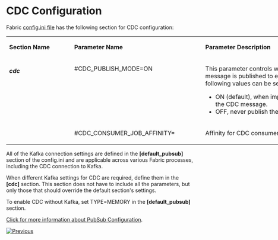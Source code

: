 # CDC Configuration

Fabric [config.ini file](/articles/02_fabric_architecture/05_fabric_main_configuration_files.md#configini) has the following section for CDC configuration:

<table style="width: 900px;">
<tbody>
<tr>
<td style="width: 150px;" valign="top">
<p><strong>Section Name</strong></p>
</td>
<td style="width: 350px;">
<p><strong>Parameter Name</strong></p>
</td>
<td style="width: 400px;">
<p><strong>Parameter Description</strong></p>
</td>
</tr>
<tr>
<td style="width: 178.906px;" rowspan="2" valign="top">
<h5>cdc</h5>
</td>
<td style="width: 349.531px;" valign="top">
<p>#CDC_PUBLISH_MODE=ON</p>
</td>
<td style="width: 335.562px;" valign="top">
<p>This parameter controls whether a CDC message is published to external systems. The following values can be set:</p>
<ul>
<li>ON (default), when implemented, publish the CDC message.</li>
<li>OFF, never publish the CDC message.</li>
</ul>
</td>
</tr>
<tr>
<td style="width: 349.531px;" valign="top">
<p>#CDC_CONSUMER_JOB_AFFINITY=</p>
</td>
<td style="width: 335.562px;" valign="top">
<p>Affinity for CDC consumer job</p>
</td>
</tr>
</tbody>
</table>


All of the Kafka connection settings are defined in the **[default_pubsub]** section of the config.ini and are applicable across various Fabric processes, including the CDC connection to Kafka.

When different Kafka settings for CDC are required, define them in the **[cdc]** section. This section does not have to include all the parameters, but only those that should override the default section's settings. 

To enable CDC without Kafka, set TYPE=MEMORY in the **[default_pubsub]** section.

[Click for more information about PubSub Configuration](/articles/24_non_DB_interfaces/02a_pubsub_config.md).



[![Previous](/articles/images/Previous.png)](05_cdc_consumers_implementation.md)
